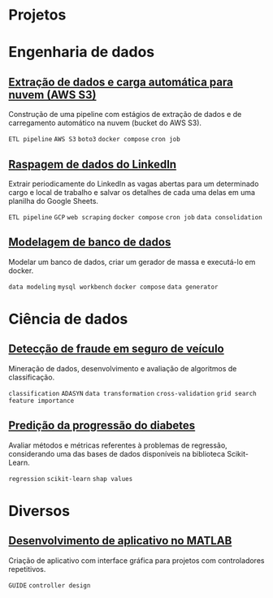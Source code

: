 # Projetos

# Engenharia de dados

## [Extração de dados e carga automática para nuvem (AWS S3)](./de/etl-aws.md)

Construção de uma pipeline com estágios de extração de dados e de carregamento automático na nuvem (bucket do AWS S3).

  `ETL pipeline` `AWS S3` `boto3` `docker compose` `cron job`

## [Raspagem de dados do LinkedIn](./de/scraping-jobs.md)

Extrair periodicamente do LinkedIn as vagas abertas para um determinado cargo e local de trabalho e salvar os detalhes de cada uma delas em uma planilha do Google Sheets.

  `ETL pipeline` `GCP` `web scraping` `docker compose` `cron job` `data consolidation`

## [Modelagem de banco de dados](./de/modelagem-bd.md)

Modelar um banco de dados, criar um gerador de massa e executá-lo em docker.

  `data modeling` `mysql workbench` `docker compose` `data generator`

# Ciência de dados

## [Detecção de fraude em seguro de veículo](./ds/fraud-detection.md)

Mineração de dados, desenvolvimento e avaliação de algoritmos de classificação.

  `classification` `ADASYN` `data transformation` `cross-validation` `grid search` `feature importance`

## [Predição da progressão do diabetes](./ds/regression-diabetes.md)

Avaliar métodos e métricas referentes à problemas de regressão, considerando uma das bases de dados disponíveis na biblioteca Scikit-Learn.

  `regression` `scikit-learn` `shap values`

# Diversos

## [Desenvolvimento de aplicativo no MATLAB](./misc/matlab.md)

Criação de aplicativo com interface gráfica para projetos com controladores repetitivos.

  `GUIDE` `controller design`